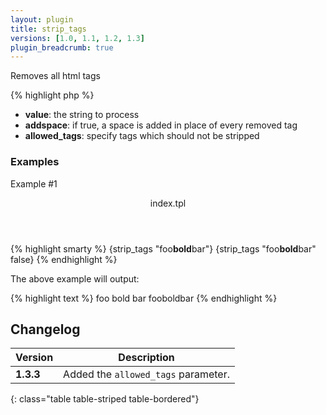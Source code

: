 ```yaml
---
layout: plugin
title: strip_tags
versions: [1.0, 1.1, 1.2, 1.3]
plugin_breadcrumb: true
---
```


Removes all html tags
<div class="code-box">
{% highlight php %}
<?php
strip_tags(string $value, [ bool $addspace = true ])
{% endhighlight %}
</div>

* **value**: the string to process
* **addspace**: if true, a space is added in place of every removed tag
* **allowed_tags**: specify tags which should not be stripped

### Examples
Example #1
<div class="code-box">
<header>index.tpl</header>
{% highlight smarty %}
{strip_tags "foo<strong>bold</strong>bar"}
{strip_tags "foo<strong>bold</strong>bar" false}
{% endhighlight %}
</div>

The above example will output:
<div class="code-box">
{% highlight text %}
foo bold bar
fooboldbar
{% endhighlight %}
</div>

## Changelog

| Version | Description |
| ------- | ----------- |
| **1.3.3** | Added the `allowed_tags` parameter. |
{: class="table table-striped table-bordered"}